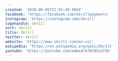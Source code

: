 ```yaml
---
created: '2018-08-05T21:55:48.065Z'
facebook: 'https://facebook.com/Skrillpayments'
instagram: 'https://instagram.com/skrill'
logohandle: skrill
sort: skrill
title: Skrill
twitter: skrill
website: 'https://www.skrill.com/en-us/'
wikipedia: 'https://en.wikipedia.org/wiki/Skrill'
youtube: 'https://youtube.com/embed/67DCN3u1FXk'
---
```

